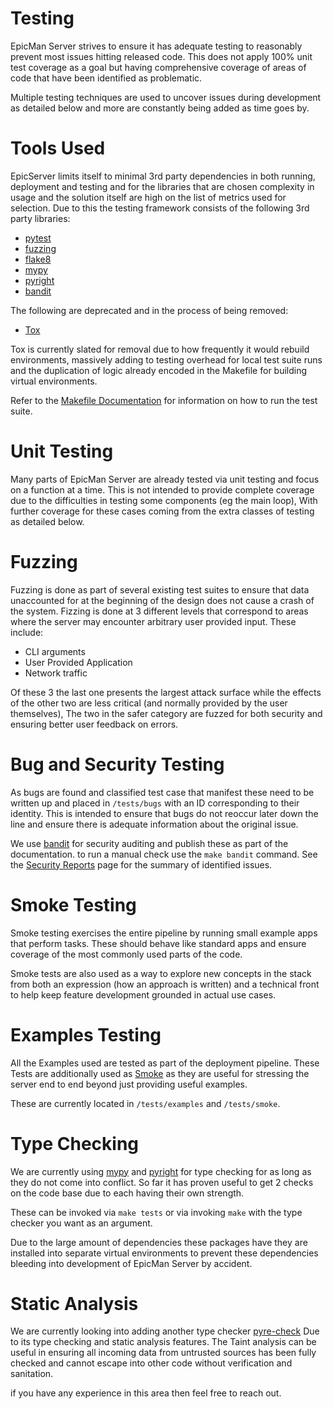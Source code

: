 # Testing

EpicMan Server strives to ensure it has adequate testing to reasonably prevent
most issues hitting released code. This does not apply 100% unit test coverage
as a goal but having comprehensive coverage of areas of code that have been
identified as problematic.

Multiple testing techniques are used to uncover issues during development as
detailed below and more are constantly being added as time goes by.

# Tools Used
EpicServer limits itself to minimal 3rd party dependencies in both running,
deployment and testing and for the libraries that are chosen complexity in
usage and the solution itself are high on the list of metrics used for
selection. Due to this the testing framework consists of the following 3rd
party libraries:

* [pytest](https://pypi.org/project/pytest/)
* [fuzzing](https://pypi.org/project/fuzzing/)
* [flake8](https://pypi.org/project/flake8/)
* [mypy](https://pypi.org/project/mypy/)
* [pyright](https://pypi.org/project/pyright/)
* [bandit](https://pypi.org/project/bandit/)

The following are deprecated and in the process of being removed:

* [Tox](https://pypi.org/project/tox/)

Tox is currently slated for removal due to how frequently it would rebuild
environments, massively adding to testing overhead for local test suite runs
and the duplication of logic already encoded in the Makefile for building
virtual environments.

Refer to the [Makefile Documentation](/makefile/) for information on how to 
run the test suite.

# Unit Testing
Many parts of EpicMan Server are already tested via unit testing and focus on
a function at a time. This is not intended to provide complete coverage due
to the difficulties in testing some components (eg the main loop), With further
coverage for these cases coming from the extra classes of testing as detailed
below.

# Fuzzing
Fuzzing is done as part of several existing test suites to ensure that data
unaccounted for at the beginning of the design does not cause a crash of the
system. Fizzing is done at 3 different levels that correspond to areas where
the server may encounter arbitrary user provided input. These include:

* CLI arguments
* User Provided Application
* Network traffic

Of these 3 the last one presents the largest attack surface while the effects
of the other two are less critical (and normally provided by the user
themselves), The two in the safer category are fuzzed for both security and
ensuring better user feedback on errors.

# Bug and Security Testing
As bugs are found and classified test case that manifest these need to be
written up and placed in ```/tests/bugs``` with an ID corresponding to their
identity. This is intended to ensure that bugs do not reoccur later down the
line and ensure there is adequate information about the original issue.

We use [bandit](https://pypi.org/project/bandit/) for security auditing and 
publish these as part of the documentation. to run a manual check use the 
```make bandit``` command. See the [Security Reports](/bandit/) page for the 
summary of identified issues.

# Smoke Testing
Smoke testing exercises the entire pipeline by running small example apps that
perform tasks. These should behave like standard apps and ensure coverage of
the most commonly used parts of the code.

Smoke tests are also used as a way to explore new concepts in the stack from
both an expression (how an approach is written) and a technical front to help
keep feature development grounded in actual use cases.

# Examples Testing
All the Examples used are tested as part of the deployment pipeline. These
Tests are additionally used as [Smoke](#smoke-testing) as they are useful
for stressing the server end to end beyond just providing useful examples.

These are currently located in ```/tests/examples``` and ```/tests/smoke```.

# Type Checking
We are currently using [mypy](https://pypi.org/project/mypy/) and 
[pyright](https://pypi.org/project/pyright/) for type checking for as long as 
they do not come into conflict. So far it has proven useful to get 2 checks on 
the code base due to each having their own strength.

These can be invoked via ```make tests``` or via invoking ```make``` with the 
type checker you want as an argument.

Due to the large amount of dependencies these packages have they are installed 
into separate virtual environments to prevent these dependencies bleeding into 
development of EpicMan Server by accident.

# Static Analysis
We are currently looking into adding another type checker 
[pyre-check](https://pypi.org/project/pyre-check/) Due to its type checking 
and static analysis features. The Taint analysis can be useful in ensuring all 
incoming data from untrusted sources has been fully checked and cannot escape 
into other code without verification and sanitation.

if you have any experience in this area then feel free to reach out.
